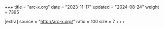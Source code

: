 +++
title = "arc-x.org"
date = "2023-11-17"
updated = "2024-08-24"
weight = 7395

[extra]
source = "http://arc-x.org/"
ratio = 100
size = 7
+++
